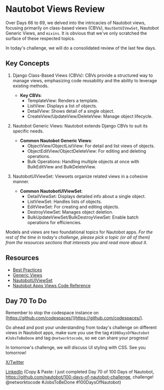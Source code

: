 # Nautobot Views Review

Over Days 66 to 69, we delved into the intricacies of Nautobot views, focusing primarily on class-based views (CBVs), `NautbotUIVewSet`, Nautobot Generic Views, and `mixins`. It is obvious that we've only scratched the surface of these respected topics. 

In today's challenge, we will do a consolidated review of the last few days.

## Key Concepts

1. Django Class-Based Views (CBVs): CBVs provide a structured way to manage views, emphasizing code reusability and the ability to leverage existing methods.
    - **Key CBVs**:
        - TemplateView: Renders a template.
        - ListView: Displays a list of objects.
        - DetailView: Shows detail of a single object.
        - CreateView/UpdateView/DeleteView: Manage object lifecycle.

2. Nautobot Generic Views: Nautobot extends Django CBVs to suit its specific needs.
    - **Common Nautobot Generic Views**:
        - ObjectView/ObjectListView: For detail and list views of objects.
        - ObjectEditView/ObjectDeleteView: For editing and deleting operations.
        - Bulk Operations: Handling multiple objects at once with BulkEditView and BulkDeleteView.

3. NautobotUIViewSet: Viewsets organize related views in a cohesive manner.
    - **Common NautobotUIViewSet**:
        - DetailViewSet: Displays detailed info about a single object.
        - ListViewSet: Handles lists of objects.
        - EditViewSet: For creating and editing objects.
        - DestroyViewSet: Manages object deletion.
        - BulkUpdateViewSet/BulkDestroyViewSet: Enable batch operations for efficiencies.

Models and views are two foundational topics for Nautobot apps. *For the rest of the time in today's challenge, please pick a topic (or all of them) from the resources sections that interests you and read more about it.* 

## Resources
- [Best Practices](https://docs.nautobot.com/projects/core/en/stable/development/core/best-practices/)
- [Generic Views](https://docs.nautobot.com/projects/core/en/stable/development/core/generic-views/)
- [NautobotUIViewSet](https://docs.nautobot.com/projects/core/en/stable/development/apps/api/views/nautobotuiviewset/)
- [Nautobot Apps Views Code Reference](https://docs.nautobot.com/projects/core/en/stable/code-reference/nautobot/apps/views/#nautobot.apps.views.BulkCreateView)


## Day 70 To Do

Remember to stop the codespace instance on [https://github.com/codespaces/](https://github.com/codespaces/). 

Go ahead and post your understanding from today's challenge on different views in Nautobot apps, make sure you use the tag `#100DaysOfNautobot` `#JobsToBeDone` and tag `@networktocode`, so we can share your progress! 

In tomorrow's challenge, we will discuss UI styling with CSS. See you tomorrow! 

[X/Twitter](<https://twitter.com/intent/tweet?url=https://github.com/nautobot/100-days-of-nautobot&text=I+just+completed+Day+70+of+the+100+days+of+nautobot+challenge+!&hashtags=100DaysOfNautobot,JobsToBeDone>)

[LinkedIn](https://www.linkedin.com/) (Copy & Paste: I just completed Day 70 of 100 Days of Nautobot, https://github.com/nautobot/100-days-of-nautobot-challenge, challenge! @networktocode #JobsToBeDone #100DaysOfNautobot) 